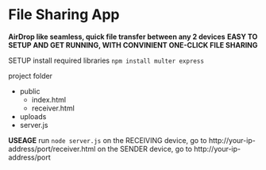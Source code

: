 # File Sharing App

**AirDrop like seamless, quick file transfer between any 2 devices**
**EASY TO SETUP AND GET RUNNING, WITH CONVINIENT ONE-CLICK FILE SHARING**

SETUP install required libraries `npm install multer express`

project folder
- public
  - index.html
  - receiver.html
- uploads
- server.js

**USEAGE**
run `node server.js`
on the RECEIVING device, go to http://your-ip-address/port/receiver.html
on the SENDER device, go to http://your-ip-address/port


